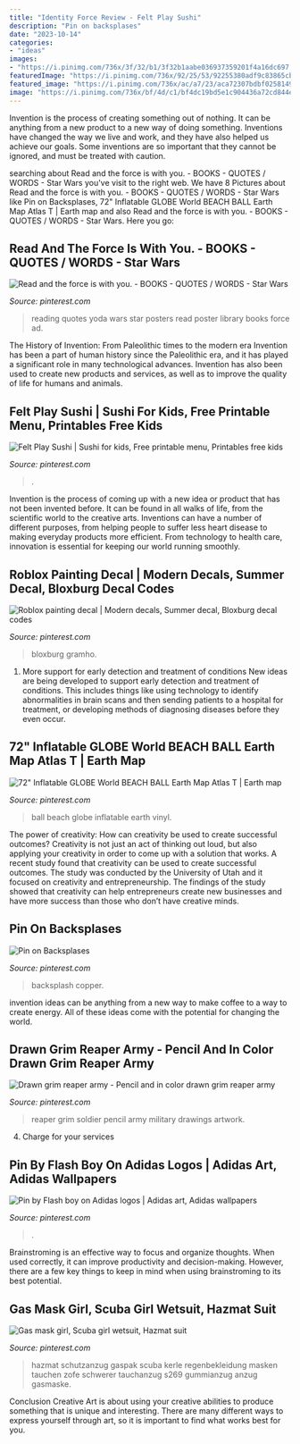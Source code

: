 ```yaml
---
title: "Identity Force Review - Felt Play Sushi"
description: "Pin on backsplases"
date: "2023-10-14"
categories:
- "ideas"
images:
- "https://i.pinimg.com/736x/3f/32/b1/3f32b1aabe036937359201f4a16dc697.jpg"
featuredImage: "https://i.pinimg.com/736x/92/25/53/92255380adf9c83865cbb5731d0c3a97--copper-backsplash-backsplash-ideas.jpg"
featured_image: "https://i.pinimg.com/736x/ac/a7/23/aca72307bdbf0258149bed31aa91ac97.jpg"
image: "https://i.pinimg.com/736x/bf/4d/c1/bf4dc19bd5e1c904436a72cd844e7602.jpg"
---
```



Invention is the process of creating something out of nothing. It can be anything from a new product to a new way of doing something. Inventions have changed the way we live and work, and they have also helped us achieve our goals. Some inventions are so important that they cannot be ignored, and must be treated with caution.

	

		
searching about Read and the force is with you. - BOOKS - QUOTES / WORDS - Star Wars you've visit to the right web. We have 8 Pictures about Read and the force is with you. - BOOKS - QUOTES / WORDS - Star Wars like Pin on Backsplases, 72&quot; Inflatable GLOBE World BEACH BALL Earth Map Atlas T | Earth map and also Read and the force is with you. - BOOKS - QUOTES / WORDS - Star Wars. Here you go:
		
    
## Read And The Force Is With You. - BOOKS - QUOTES / WORDS - Star Wars

<img loading=lazy src="https://i.pinimg.com/736x/ad/90/dd/ad90dd44ba1710420e409afe042db34f--reading-posters-reading-quotes.jpg" onerror="this.onerror=null;this.src='https://tse3.mm.bing.net/th?id=OIP.pPK8mYwoCJm9VU5WmlLysAHaLX&amp;pid=15.1';" alt="Read and the force is with you. - BOOKS - QUOTES / WORDS - Star Wars">

_Source: pinterest.com_

>reading quotes yoda wars star posters read poster library books force ad. 

	

The History of Invention: From Paleolithic times to the modern era
Invention has been a part of human history since the Paleolithic era, and it has played a significant role in many technological advances. Invention has also been used to create new products and services, as well as to improve the quality of life for humans and animals.

    
## Felt Play Sushi | Sushi For Kids, Free Printable Menu, Printables Free Kids

<img loading=lazy src="https://i.pinimg.com/736x/61/f9/ba/61f9bad1da06143d40cbb93b8094558e.jpg" onerror="this.onerror=null;this.src='https://tse4.mm.bing.net/th?id=OIP.-ozZBaNf6gwrUTYS2WwrKgHaLH&amp;pid=15.1';" alt="Felt Play Sushi | Sushi for kids, Free printable menu, Printables free kids">

_Source: pinterest.com_

>. 

	

Invention is the process of coming up with a new idea or product that has not been invented before. It can be found in all walks of life, from the scientific world to the creative arts. Inventions can have a number of different purposes, from helping people to suffer less heart disease to making everyday products more efficient. From technology to health care, innovation is essential for keeping our world running smoothly.

    
## Roblox Painting Decal | Modern Decals, Summer Decal, Bloxburg Decal Codes

<img loading=lazy src="https://i.pinimg.com/736x/bf/4d/c1/bf4dc19bd5e1c904436a72cd844e7602.jpg" onerror="this.onerror=null;this.src='https://tse1.mm.bing.net/th?id=OIP.g_b0uxOnWtqZnxGnR4f9JwHaLb&amp;pid=15.1';" alt="Roblox painting decal | Modern decals, Summer decal, Bloxburg decal codes">

_Source: pinterest.com_

>bloxburg gramho. 

	

1) More support for early detection and treatment of conditions
New ideas are being developed to support early detection and treatment of conditions. This includes things like using technology to identify abnormalities in brain scans and then sending patients to a hospital for treatment, or developing methods of diagnosing diseases before they even occur.

    
## 72&quot; Inflatable GLOBE World BEACH BALL Earth Map Atlas T | Earth Map

<img loading=lazy src="https://i.pinimg.com/736x/5d/90/03/5d9003932f162759af2f7b1ec9e59b07--garden-kids-beach-ball.jpg" onerror="this.onerror=null;this.src='https://tse3.mm.bing.net/th?id=OIP.EhOs8eKA-HUuhsjfyyQJxgHaHa&amp;pid=15.1';" alt="72&quot; Inflatable GLOBE World BEACH BALL Earth Map Atlas T | Earth map">

_Source: pinterest.com_

>ball beach globe inflatable earth vinyl. 

	

The power of creativity: How can creativity be used to create successful outcomes?
Creativity is not just an act of thinking out loud, but also applying your creativity in order to come up with a solution that works. A recent study found that creativity can be used to create successful outcomes. The study was conducted by the University of Utah and it focused on creativity and entrepreneurship. The findings of the study showed that creativity can help entrepreneurs create new businesses and have more success than those who don’t have creative minds.

    
## Pin On Backsplases

<img loading=lazy src="https://i.pinimg.com/736x/92/25/53/92255380adf9c83865cbb5731d0c3a97--copper-backsplash-backsplash-ideas.jpg" onerror="this.onerror=null;this.src='https://tse1.mm.bing.net/th?id=OIP.pxPiEIju1gj70JBY7C-WsAHaFm&amp;pid=15.1';" alt="Pin on Backsplases">

_Source: pinterest.com_

>backsplash copper. 

	

invention ideas can be anything from a new way to make coffee to a way to create energy. All of these ideas come with the potential for changing the world.

    
## Drawn Grim Reaper Army - Pencil And In Color Drawn Grim Reaper Army

<img loading=lazy src="https://i.pinimg.com/736x/1f/d0/06/1fd00673d09b6533a94f03870d87b9f5.jpg" onerror="this.onerror=null;this.src='https://tse4.mm.bing.net/th?id=OIP.4ormd6zeNypvwjGcVqozEgHaLH&amp;pid=15.1';" alt="Drawn grim reaper army - Pencil and in color drawn grim reaper army">

_Source: pinterest.com_

>reaper grim soldier pencil army military drawings artwork. 

	

4. Charge for your services 

    
## Pin By Flash Boy On Adidas Logos | Adidas Art, Adidas Wallpapers

<img loading=lazy src="https://i.pinimg.com/736x/3f/32/b1/3f32b1aabe036937359201f4a16dc697.jpg" onerror="this.onerror=null;this.src='https://tse2.mm.bing.net/th?id=OIP.60YMEyvdl-L8NHOrNky9KwHaMT&amp;pid=15.1';" alt="Pin by Flash boy on Adidas logos | Adidas art, Adidas wallpapers">

_Source: pinterest.com_

>. 

	

Brainstroming is an effective way to focus and organize thoughts. When used correctly, it can improve productivity and decision-making. However, there are a few key things to keep in mind when using brainstroming to its best potential.

    
## Gas Mask Girl, Scuba Girl Wetsuit, Hazmat Suit

<img loading=lazy src="https://i.pinimg.com/736x/ac/a7/23/aca72307bdbf0258149bed31aa91ac97.jpg" onerror="this.onerror=null;this.src='https://tse4.mm.bing.net/th?id=OIP.H1FLfZRwigS39B1ooksm9QHaLG&amp;pid=15.1';" alt="Gas mask girl, Scuba girl wetsuit, Hazmat suit">

_Source: pinterest.com_

>hazmat schutzanzug gaspak scuba kerle regenbekleidung masken tauchen zofe schwerer tauchanzug s269 gummianzug anzug gasmaske. 

	

Conclusion
Creative Art is about using your creative abilities to produce something that is unique and interesting. There are many different ways to express yourself through art, so it is important to find what works best for you.

